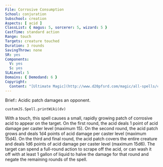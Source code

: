 ```yaml
---
File: Corrosive Consumption
School: conjuration
Subschool: creation
Aspects: [ acid ]
ClassList: { magus: 5, sorcerer: 5, wizard: 5 }
CastTime: standard action
Range: touch
Targets: creature touched
Duration: 3 rounds
SavingThrow: none
SR: yes
Components:
  V: yes
  S: yes
SLALevel: 5
Domains: { Demodand: 6 }
Copyright:
  Content: "[Ultimate Magic](http://www.d20pfsrd.com/magic/all-spells/c/corrosive-consumption)"
---
```

Brief:: Acidic patch damages an opponent.

```dataviewjs
customJS.Spell.printWiki(dv)
```

With a touch, this spell causes a small, rapidly growing patch of corrosive acid to appear on the target. On the first round, the acid deals 1 point of acid damage per caster level (maximum 15). On the second round, the acid patch grows and deals 1d4 points of acid damage per caster level (maximum 15d4). On the third and final round, the acid patch covers the entire creature and deals 1d6 points of acid damage per caster level (maximum 15d6). The target can spend a full-round action to scrape off the acid, or can wash it off with at least 1 gallon of liquid to halve the damage for that round and negate the remaining rounds of the spell.
